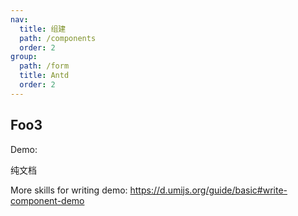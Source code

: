 ```yaml
---
nav:
  title: 组建
  path: /components
  order: 2
group:
  path: /form
  title: Antd
  order: 2
---
```


## Foo3

Demo:

纯文档

More skills for writing demo: https://d.umijs.org/guide/basic#write-component-demo
